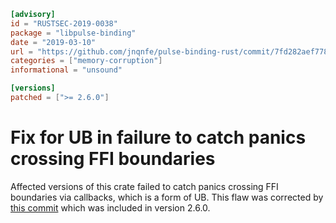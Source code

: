 ```toml
[advisory]
id = "RUSTSEC-2019-0038"
package = "libpulse-binding"
date = "2019-03-10"
url = "https://github.com/jnqnfe/pulse-binding-rust/commit/7fd282aef7787577c385aed88cb25d004b85f494"
categories = ["memory-corruption"]
informational = "unsound"

[versions]
patched = [">= 2.6.0"]
```

# Fix for UB in failure to catch panics crossing FFI boundaries

Affected versions of this crate failed to catch panics crossing FFI boundaries via callbacks, which
is a form of UB. This flaw was corrected by [this commit][1] which was included in version 2.6.0.

[1]: https://github.com/jnqnfe/pulse-binding-rust/commit/7fd282aef7787577c385aed88cb25d004b85f494
